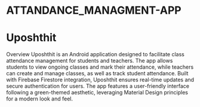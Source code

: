 # ATTANDANCE_MANAGMENT-APP
# Uposhthit 
Overview
Uposhthit is an Android application designed to facilitate class attendance management for students and teachers. The app allows students to view ongoing classes and mark their attendance, while teachers can create and manage classes, as well as track student attendance. Built with Firebase Firestore integration, Uposhthit ensures real-time updates and secure authentication for users. The app features a user-friendly interface following a green-themed aesthetic, leveraging Material Design principles for a modern look and feel.

